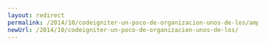 ```yaml
---
layout: redirect
permalink: /2014/10/codeigniter-un-poco-de-organizacion-unos-de-los/amp/
newUrl: /2014/10/codeigniter-un-poco-de-organizacion-unos-de-los/
---
```

